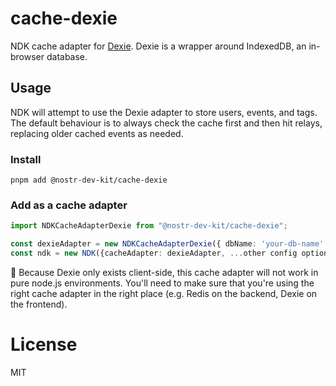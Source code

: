 # cache-dexie

NDK cache adapter for [Dexie](https://dexie.org/). Dexie is a wrapper around IndexedDB, an in-browser database.

## Usage

NDK will attempt to use the Dexie adapter to store users, events, and tags. The default behaviour is to always check the cache first and then hit relays, replacing older cached events as needed.

### Install

```
pnpm add @nostr-dev-kit/cache-dexie
```

### Add as a cache adapter

```ts
import NDKCacheAdapterDexie from "@nostr-dev-kit/cache-dexie";

const dexieAdapter = new NDKCacheAdapterDexie({ dbName: 'your-db-name' });
const ndk = new NDK({cacheAdapter: dexieAdapter, ...other config options});
```

🚨 Because Dexie only exists client-side, this cache adapter will not work in pure node.js environments. You'll need to make sure that you're using the right cache adapter in the right place (e.g. Redis on the backend, Dexie on the frontend).

# License

MIT
